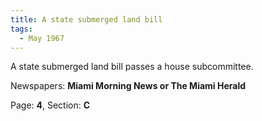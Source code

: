 ```yaml
---  
title: A state submerged land bill  
tags:  
  - May 1967  
---  
```

  
A state submerged land bill passes a house subcommittee.  
  
Newspapers: **Miami Morning News or The Miami Herald**  
  
Page: **4**, Section: **C** 
